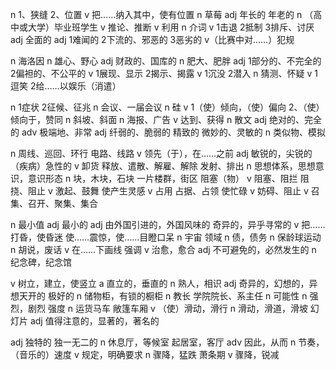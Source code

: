 n 1、狭缝 2、位置 v 把……纳入其中，使有位置
n 草莓
adj 年长的 年老的 n （高中或大学）毕业班学生
v 推论、推断
v 利用
n 介词
v 1击退 2抵制 3排斥、讨厌
adj 全面的
adj 1难闻的 2下流的、邪恶的 3恶劣的 v（比赛中对……）犯规

n 海洛因
n 雄心、野心
adj 财政的、国库的
n 肥大、肥胖
adj 1部分的、不完全的 2偏袒的、不公平的
v 1展现、显示 2揭示、揭露
v 1沉没 2潜入
n 猜测、怀疑
v 1逗笑 2给……以娱乐（消遣）

n 1症状 2征候、征兆
n 会议、一届会议
n 硅
v 1（使）倾向，（使）偏向 2、（使）倾向于，赞同 n 斜坡、斜面
n 海报、广告
v 达到、获得
n 散文
adj 绝对的、完全的
adv 极端地、非常
adj 纤弱的、脆弱的  精致的  微妙的、灵敏的
n 类似物、模拟

n 周线、巡回、环行  电路、线路
v 领先（于），在……之前
adj 敏锐的，尖锐的  （疾病）急性的
v 卸货  释放、遣散、解雇、解除  发射、排出
n 思想体系，思想意识，意识形态
n 块，木块，石块  一片楼群，街区  阻塞（物） v 阻塞、阻拦 阻挠、阻止
v 激起、鼓舞  使产生灵感
v 占用  占据、占领  使忙碌
v 妨碍、阻止
v 召集、召开、聚集、集合

n 最小值 adj 最小的
adj 由外国引进的，外国风味的  奇异的，异乎寻常的
v 把……打昏，使昏迷  使……震惊，使……目瞪口呆
n 宇宙  领域
n 债，债务
n 保龄球运动
n 胡说，废话
v 在……下画线  强调
v 治愈，愈合
adj 不可避免的，必然发生的
n 纪念碑，纪念馆

v 树立，建立，使竖立 a 直立的，垂直的
n 熟人，相识
adj 奇异的，幻想的，异想天开的  极好的
n 储物柜，有锁的橱柜
n 教长  学院院长、系主任
n 可能性
n 强烈，剧烈  强度
n 运货马车  敞篷车厢
v （使）滑动，滑行  n 滑动，滑道，滑坡  幻灯片
adj 值得注意的，显著的，著名的

adj 独特的 独一无二的
n 休息厅，等候室  起居室，客厅
adv 因此，从而
n 节奏，（音乐的）速度
v 规定，明确要求
n 骤降，猛跌  萧条期  v 骤降，锐减


